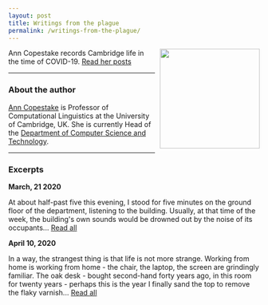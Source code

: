 ```yaml
---
layout: post
title: Writings from the plague
permalink: /writings-from-the-plague/
---
```


<img align="right" src="{{ site.baseurl }}/images/plague-doctor.jpg" style="width:200px; margin-left:10px; margin-bottom:20px"/>

Ann Copestake records Cambridge life in the time of COVID-19. [Read her posts]({{site.baseurl}}/writings-from-the-plague/ann-copestake/) 

<hr>

### About the author

[Ann Copestake](https://www.cl.cam.ac.uk/~aac10/) is Professor of Computational Linguistics at the University of Cambridge, UK. She is currently Head of the [Department of Computer Science and Technology](https://www.cst.cam.ac.uk/).

<hr>

### Excerpts

**March, 21 2020**

At about half-past five this evening, I stood for five minutes on the ground floor of the department, listening to the building. Usually, at that time of the week, the building's own sounds would be drowned out by the noise of its occupants... [Read all]({{site.baseurl}}/writings-from-the-plague/ann-copestake/)

**April 10, 2020**

In a way, the strangest thing is that life is not more strange.  Working from home is working from home - the chair, the laptop, the screen are grindingly familiar.  The oak desk - bought second-hand forty years ago, in this room for twenty years - perhaps this is the year I finally sand the top to remove the flaky varnish... [Read all]({{site.baseurl}}/writings-from-the-plague/ann-copestake/)


